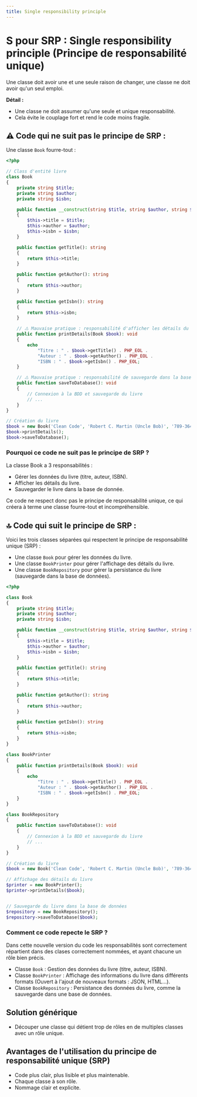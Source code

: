 ```yaml
---
title: Single responsibility principle
---
```


# S pour SRP : Single responsibility principle (Principe de responsabilité unique)

Une classe doit avoir une et une seule raison de changer, une classe ne doit avoir qu'un seul emploi.

**Détail :**

- Une classe ne doit assumer qu'une seule et unique responsabilité.
- Cela évite le couplage fort et rend le code moins fragile.

## ⚠️ Code qui ne suit pas le principe de SRP :

Une classe `Book` fourre-tout : 

```php
<?php

// Class d'entité livre
class Book
{
    private string $title;
    private string $author;
    private string $isbn;

    public function __construct(string $title, string $author, string $isbn)
    {
        $this->title = $title;
        $this->author = $author;
        $this->isbn = $isbn;
    }

    public function getTitle(): string
    {
        return $this->title;
    }

    public function getAuthor(): string
    {
        return $this->author;
    }

    public function getIsbn(): string
    {
        return $this->isbn;
    }

    // ⚠️ Mauvaise pratique : responsabilité d'afficher les détails du livre
    public function printDetails(Book $book): void
    {
        echo 
            "Titre : " . $book->getTitle() . PHP_EOL .
            "Auteur : " . $book->getAuthor() . PHP_EOL .
            "ISBN : " . $book->getIsbn() . PHP_EOL;
    }

    // ⚠️ Mauvaise pratique : responsabilité de sauvegarde dans la base de donnée
    public function saveToDatabase(): void
    {
        // Connexion à la BDD et sauvegarde du livre
        // ...
    }
}

// Création du livre
$book = new Book('Clean Code', 'Robert C. Martin (Uncle Bob)', '789-364-142');
$book->printDetails();
$book->saveToDatabase();
```

### Pourquoi ce code ne suit pas le principe de SRP ?

La classe Book a 3 responsabilités :

- Gérer les données du livre (titre, auteur, ISBN).
- Afficher les détails du livre.
- Sauvegarder le livre dans la base de donnée.

Ce code ne respect donc pas le principe de responsabilité unique, ce qui créera à terme une classe fourre-tout et incompréhensible.

## 🔝 Code qui suit le principe de SRP :

Voici les trois classes séparées qui respectent le principe de responsabilité unique (SRP) :

- Une classe `Book` pour gérer les données du livre.
- Une classe `BookPrinter` pour gérer l'affichage des détails du livre.
- Une classe `BookRepository` pour gérer la persistance du livre (sauvegarde dans la base de données).

```php
<?php

class Book
{
    private string $title;
    private string $author;
    private string $isbn;

    public function __construct(string $title, string $author, string $isbn)
    {
        $this->title = $title;
        $this->author = $author;
        $this->isbn = $isbn;
    }

    public function getTitle(): string
    {
        return $this->title;
    }

    public function getAuthor(): string
    {
        return $this->author;
    }

    public function getIsbn(): string
    {
        return $this->isbn;
    }
}

class BookPrinter
{
    public function printDetails(Book $book): void
    {
        echo 
            "Titre : " . $book->getTitle() . PHP_EOL .
            "Auteur : " . $book->getAuthor() . PHP_EOL .
            "ISBN : " . $book->getIsbn() . PHP_EOL;
    }
}

class BookRepository
{
    public function saveToDatabase(): void
    {
        // Connexion à la BDD et sauvegarde du livre
        // ...
    }
}

// Création du livre
$book = new Book('Clean Code', 'Robert C. Martin (Uncle Bob)', '789-364-142');

// Affichage des détails du livre
$printer = new BookPrinter();
$printer->printDetails($book);


// Sauvegarde du livre dans la base de données
$repository = new BookRepository();
$repository->saveToDatabase($book);
```

### Comment ce code repecte le SRP ?

Dans cette nouvelle version du code les responsabilités sont correctement répartient dans des clases correctement nommées, et ayant chacune un rôle bien précis.  

- Classe `Book` : Gestion des données du livre (titre, auteur, ISBN).
- Classe `BookPrinter` : Affichage des informations du livre dans différents formats (Ouvert à l'ajout de nouveaux formats : JSON, HTML...).
- Classe `BookRepository` : Persistance des données du livre, comme la sauvegarde dans une base de données.

## Solution générique

- Découper une classe qui détient trop de rôles en de multiples classes avec un rôle unique.

## Avantages de l'utilisation du principe de responsabilité unique (SRP)

- Code plus clair, plus lisible et plus maintenable.
- Chaque classe à son rôle.
- Nommage clair et explicite.